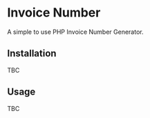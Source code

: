 # Invoice Number

A simple to use PHP Invoice Number Generator.

## Installation

TBC

## Usage

TBC
